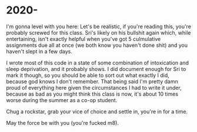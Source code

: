 # 2020-
I'm gonna level with you here: Let's be realistic, if you're reading this, you're probably screwed for this class. Sri's likely on his
bullshit again which, while entertaining, isn't exactly helpful when you've got 5 culmulative assignments due all at once (we both know
 you haven't done shit) and you haven't slept in a few days. 
 
 I wrote most of this code in a state of some combination of intoxication and sleep deprivation, and it probably shows. I did document 
 enough for Sri to mark it though, so you should be able to sort out what exactly I did, because god knows I don't remember. That being
 said I'm pretty damn proud of everything here given the circumstances I had to write it under, because as bad as you might think
 this class is now, it's about 10 times worse during the summer as a co-op student.
 
 Chug a rockstar, grab your vice of choice and settle in, you're in for a time.
 
 May the force be with you (you're fucked m8).

